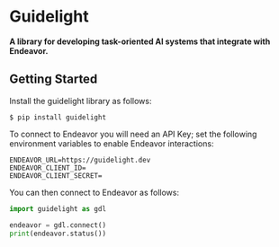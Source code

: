# Guidelight

**A library for developing task-oriented AI systems that integrate with Endeavor.**

## Getting Started

Install the guidelight library as follows:

```
$ pip install guidelight
```

To connect to Endeavor you will need an API Key; set the following environment variables to enable Endeavor interactions:

```
ENDEAVOR_URL=https://guidelight.dev
ENDEAVOR_CLIENT_ID=
ENDEAVOR_CLIENT_SECRET=
```

You can then connect to Endeavor as follows:

```python
import guidelight as gdl

endeavor = gdl.connect()
print(endeavor.status())
```
